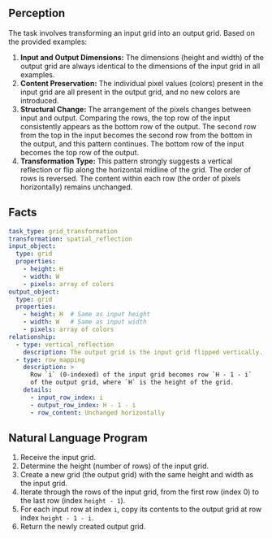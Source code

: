 ## Perception

The task involves transforming an input grid into an output grid. Based on the provided examples:

1.  **Input and Output Dimensions:** The dimensions (height and width) of the output grid are always identical to the dimensions of the input grid in all examples.
2.  **Content Preservation:** The individual pixel values (colors) present in the input grid are all present in the output grid, and no new colors are introduced.
3.  **Structural Change:** The arrangement of the pixels changes between input and output. Comparing the rows, the top row of the input consistently appears as the bottom row of the output. The second row from the top in the input becomes the second row from the bottom in the output, and this pattern continues. The bottom row of the input becomes the top row of the output.
4.  **Transformation Type:** This pattern strongly suggests a vertical reflection or flip along the horizontal midline of the grid. The order of rows is reversed. The content within each row (the order of pixels horizontally) remains unchanged.

## Facts


```yaml
task_type: grid_transformation
transformation: spatial_reflection
input_object:
  type: grid
  properties:
    - height: H
    - width: W
    - pixels: array of colors
output_object:
  type: grid
  properties:
    - height: H  # Same as input height
    - width: W   # Same as input width
    - pixels: array of colors
relationship:
  - type: vertical_reflection
    description: The output grid is the input grid flipped vertically.
  - type: row_mapping
    description: >
      Row `i` (0-indexed) of the input grid becomes row `H - 1 - i`
      of the output grid, where `H` is the height of the grid.
    details:
      - input_row_index: i
      - output_row_index: H - 1 - i
      - row_content: Unchanged horizontally
```


## Natural Language Program

1.  Receive the input grid.
2.  Determine the height (number of rows) of the input grid.
3.  Create a new grid (the output grid) with the same height and width as the input grid.
4.  Iterate through the rows of the input grid, from the first row (index 0) to the last row (index `height - 1`).
5.  For each input row at index `i`, copy its contents to the output grid at row index `height - 1 - i`.
6.  Return the newly created output grid.